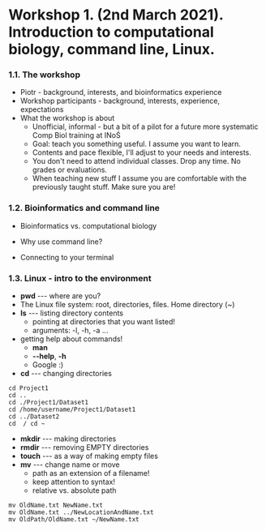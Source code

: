 # Workshop 1. (2nd March 2021). Introduction to computational biology, command line, Linux.

### 1.1. The workshop
   * Piotr - background, interests, and bioinformatics experience
   * Workshop participants - background, interests, experience, expectations
   * What the workshop is about
       - Unofficial, informal - but a bit of a pilot for a future more systematic Comp Biol training at INoŚ
       - Goal: teach you something useful. I assume you want to learn.
       - Contents and pace flexible, I'll adjust to your needs and interests. 
       - You don't need to attend individual classes. Drop any time. No grades or evaluations.
       - When teaching new stuff I assume you are comfortable with the previously taught stuff. Make sure you are!
 &nbsp;  
   
 ### 1.2. Bioinformatics and command line
   * Bioinformatics vs. computational biology  
   * Why use command line?
 
   * Connecting to your terminal

### 1.3. Linux - intro to the environment
   * **pwd** --- where are you?
   * The Linux file system: root, directories, files. Home directory (~)
   * **ls** --- listing directory contents
       - pointing at directories that you want listed!
       - arguments: -l, -h, -a ...
   * getting help about commands!
       - **man**
       - **--help**, **-h**
       - Google :)
   * **cd** --- changing directories
   ```
   cd Project1
   cd ..
   cd ./Project1/Dataset1
   cd /home/username/Project1/Dataset1
   cd ../Dataset2
   cd  / cd ~
   ```
   * **mkdir** --- making directories
   * **rmdir** --- removing EMPTY directories
   * **touch** --- as a way of making empty files
   * **mv** --- change name or move
       - path as an extension of a filename!
       - keep attention to syntax!
       - relative vs. absolute path
   ```
   mv OldName.txt NewName.txt
   mv OldName.txt ../NewLocationAndName.txt
   mv OldPath/OldName.txt ~/NewName.txt
   ```
